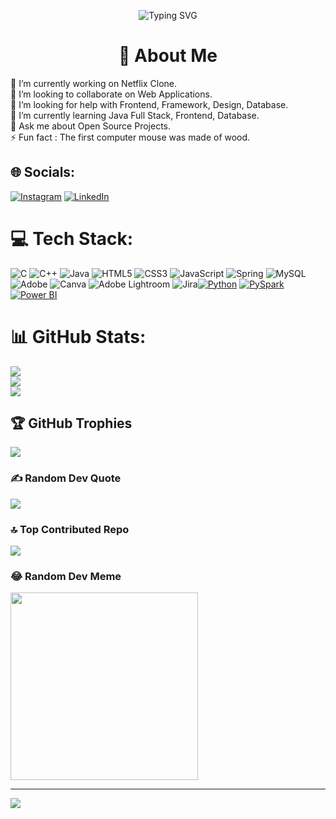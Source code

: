 <p align="center">
  <img src="https://readme-typing-svg.herokuapp.com?font=Fira+Code&size=24&duration=3000&pause=1000&color=00FF00&center=true&vCenter=true&width=500&lines=Hello,+I'm+chinmayamishra2001!;Welcome+to+My+GitHub+Profile!" alt="Typing SVG" />
</p>
<h1 align="center">🌟 About Me</h1>
🔭 I’m currently working on Netflix Clone.<br>👯 I’m looking to collaborate on Web Applications.<br>🤝 I’m looking for help with Frontend, Framework, Design, Database.<br>🌱 I’m currently learning Java Full Stack, Frontend, Database.<br>💬 Ask me about Open Source Projects.<br>⚡ Fun fact : The first computer mouse was made of wood.


## 🌐 Socials:
[![Instagram](https://img.shields.io/badge/Instagram-%23E4405F.svg?logo=Instagram&logoColor=white)](https://instagram.com/not_chinmaya_/) [![LinkedIn](https://img.shields.io/badge/LinkedIn-%230077B5.svg?logo=linkedin&logoColor=white)](https://www.linkedin.com/public-profile/settings?trk=d_flagship3_profile_self_view_public_profile) 

# 💻 Tech Stack:
![C](https://img.shields.io/badge/c-%2300599C.svg?style=for-the-badge&logo=c&logoColor=white) ![C++](https://img.shields.io/badge/c++-%2300599C.svg?style=for-the-badge&logo=c%2B%2B&logoColor=white) ![Java](https://img.shields.io/badge/java-%23ED8B00.svg?style=for-the-badge&logo=openjdk&logoColor=white) ![HTML5](https://img.shields.io/badge/html5-%23E34F26.svg?style=for-the-badge&logo=html5&logoColor=white) ![CSS3](https://img.shields.io/badge/css3-%231572B6.svg?style=for-the-badge&logo=css3&logoColor=white) ![JavaScript](https://img.shields.io/badge/javascript-%23323330.svg?style=for-the-badge&logo=javascript&logoColor=%23F7DF1E) ![Spring](https://img.shields.io/badge/spring-%236DB33F.svg?style=for-the-badge&logo=spring&logoColor=white) ![MySQL](https://img.shields.io/badge/mysql-%2300000f.svg?style=for-the-badge&logo=mysql&logoColor=white) ![Adobe](https://img.shields.io/badge/adobe-%23FF0000.svg?style=for-the-badge&logo=adobe&logoColor=white) ![Canva](https://img.shields.io/badge/Canva-%2300C4CC.svg?style=for-the-badge&logo=Canva&logoColor=white) ![Adobe Lightroom](https://img.shields.io/badge/Adobe%20Lightroom-31A8FF.svg?style=for-the-badge&logo=Adobe%20Lightroom&logoColor=white) ![Jira](https://img.shields.io/badge/jira-%230A0FFF.svg?style=for-the-badge&logo=jira&logoColor=white)[![Python](https://img.shields.io/badge/python-3670A0?style=for-the-badge&logo=python&logoColor=ffdd54)](https://www.python.org/)
[![PySpark](https://img.shields.io/badge/pyspark-0176D3?style=for-the-badge&logo=apachespark&logoColor=white)](https://spark.apache.org/docs/latest/api/python/)
[![Power BI](https://img.shields.io/badge/Power%20BI-F1C912?style=for-the-badge&logo=powerbi&logoColor=fff)](https://powerbi.microsoft.com/)
# 📊 GitHub Stats:
![](https://github-readme-stats.vercel.app/api?username=chinmayamishra2001&show_icons=true&theme=gruvbox)<br/>
![](https://github-readme-streak-stats.herokuapp.com/?user=chinmayamishra2001&theme=dark&hide_border=false)<br/>
![](https://github-readme-stats.vercel.app/api/top-langs/?username=chinmayamishra2001&theme=dark&hide_border=false&include_all_commits=false&count_private=false&layout=compact)

## 🏆 GitHub Trophies
![](https://github-profile-trophy.vercel.app/?username=chinmayamishra2001&theme=gruvbox)

### ✍️ Random Dev Quote
![](https://quotes-github-readme.vercel.app/api?type=horizontal&theme=light)

### 🔝 Top Contributed Repo
![](https://github-readme-activity-graph.vercel.app/graph?username=chinmayamishra2001&theme=react-dark)

### 😂 Random Dev Meme
<img src='https://randommeme-five.vercel.app/' style="height: 300px;"/>

---
[![](https://visitcount.itsvg.in/api?id=chinmayamishra2001&icon=0&color=0)](https://visitcount.itsvg.in)
